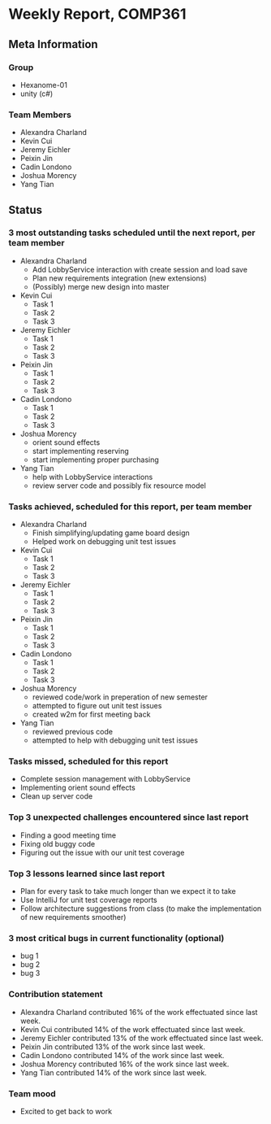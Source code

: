 # Weekly Report, COMP361

## Meta Information

### Group

 * Hexanome-01
 * unity (c#)

### Team Members

 * Alexandra Charland
 * Kevin Cui
 * Jeremy Eichler
 * Peixin Jin
 * Cadin Londono
 * Joshua Morency
 * Yang Tian

## Status

### 3 most outstanding tasks scheduled until the next report, per team member

 * Alexandra Charland
   * Add LobbyService interaction with create session and load save
   * Plan new requirements integration (new extensions)
   * (Possibly) merge new design into master
 * Kevin Cui
   * Task 1
   * Task 2
   * Task 3
 * Jeremy Eichler
   * Task 1
   * Task 2
   * Task 3
 * Peixin Jin
   * Task 1
   * Task 2
   * Task 3
 * Cadin Londono
   * Task 1
   * Task 2
   * Task 3
 * Joshua Morency
   * orient sound effects
   * start implementing reserving
   * start implementing proper purchasing
 * Yang Tian
   * help with LobbyService interactions
   * review server code and possibly fix resource model

### Tasks achieved, scheduled for this report, per team member

 * Alexandra Charland
   * Finish simplifying/updating game board design
   * Helped work on debugging unit test issues
 * Kevin Cui
   * Task 1
   * Task 2
   * Task 3
 * Jeremy Eichler
   * Task 1
   * Task 2
   * Task 3
 * Peixin Jin
   * Task 1
   * Task 2
   * Task 3
 * Cadin Londono
   * Task 1
   * Task 2
   * Task 3
 * Joshua Morency
   * reviewed code/work in preperation of new semester
   * attempted to figure out unit test issues
   * created w2m for first meeting back
 * Yang Tian
   * reviewed previous code
   * attempted to help with debugging unit test issues

### Tasks missed, scheduled for this report

 * Complete session management with LobbyService
 * Implementing orient sound effects
 * Clean up server code

### Top 3 unexpected challenges encountered since last report

 * Finding a good meeting time
 * Fixing old buggy code
 * Figuring out the issue with our unit test coverage 

### Top 3 lessons learned since last report

 * Plan for every task to take much longer than we expect it to take
 * Use IntelliJ for unit test coverage reports
 * Follow architecture suggestions from class (to make the implementation of new requirements smoother)

### 3 most critical bugs in current functionality (optional)

 * bug 1
 * bug 2
 * bug 3

### Contribution statement

 * Alexandra Charland contributed 16% of the work effectuated since last week.
 * Kevin Cui contributed 14% of the work effectuated since last week.
 * Jeremy Eichler contributed 13% of the work effectuated since last week.
 * Peixin Jin contributed 13% of the work since last week.
 * Cadin Londono contributed 14% of the work since last week.
 * Joshua Morency contributed 16% of the work since last week.
 * Yang Tian contributed 14% of the work since last week.

### Team mood

 * Excited to get back to work
